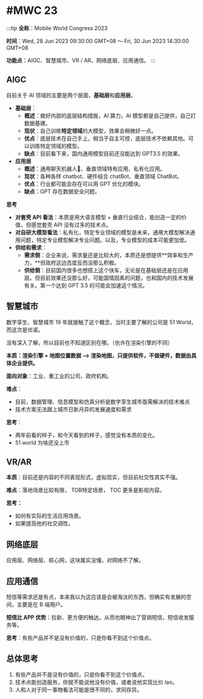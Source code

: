 # #MWC 23

:::tip
**全称**：Mobile World Congress 2023

**时间**：Wed, 28 Jun 2023 09:30:00 GMT+08 ～ Fri, 30 Jun 2023 14:30:00 GMT+08

**功能点**：AIGC、智慧城市、VR / AR、网络底层、应用通信。
:::

## AIGC

目前关于 AI 领域的主要是两个层面，**基础层**和**应用层**。

- **基础层**：
    - **概述**：做好内部的底层结构措施，AI 算力，AI 模型都是自己提供，自己打数据基建。
    - **现状**：自己训练**特定领域**的大模型，效果会稍微好一点。
    - **优点**：底层技术在自己手上，相当于自主可控，底层技术不依赖其他。可以训练特定领域的模型。
    - **缺点**：目前看下来，国内通用模型目前还没能达到 GPT3.5 的效果。
- **应用层**
    - **概述**：通用聊天机器人🤖️、垂直领域特有应用、私有化应用。
    - **现状**：各种各样 chatbot、硬件结合 chatBot、垂直领域 ChatBot。
    - **优点**：行业都可能会存在可以用 GPT 优化的模块。
    - **缺点**：GPT 存在数据安全问题。

**思考**

- **对套壳 API 看法**：本质是用大语言模型 + 垂直行业结合，能创造一定的价值，但感觉套壳 API 没有过多的技术点。
- **对自研大模型看法**：私有化，特定专业领域的模型是未来，通用大模型解决通用问题，特定专业模型解决专业问题。以及，专业模型的成本可能更加低。
- **供给和需求**：
    - **需求侧**：企业来说，需求量还是比较大的，本质还是想提供**效率和生产力，**但政府这边态度反而没那么积极。
    - **供给侧**：目前国内很多也想搭上这个快车，无论是在基础层还是在应用层。但目前效果还没那么好，可能国情因素的问题，也和国内的技术发展有关。第一个达到 GPT 3.5 的可能会加速这个情况。

## 智慧城市

数字孪生、智慧城市 19 年就接触了这个概念，当时主要了解的公司是 51 World，而这次是优诺。

没有深入了解，所以目前也不知道区别在哪。（也许在渲染引擎的不同）

**本质：渲染引擎 + 地图位置数据 ——> 渲染地图，只提供软件，不做硬件，数据由具体企业提供。**

**面向对象**：工业、重工业的公司，政府机构。

**难点**：

- 目前，数据管理、信息模型和仿真分析是数字孪生城市亟需解决的技术难点
- 技术方案无法跟上城市日新月异的发展速度和需求

**思考**：

- 两年前看的样子，和今天看到的样子，感觉没有本质的变化。
- 51 world 为啥还没上市

## VR/AR

**本质**：目前还是内容的不同表现形式，虚拟现实，但目前社交性其实不强。

**难点**：落地场景比较有限， TOB特定场景， TOC 更多是影视内容。

**思考：**

- 如何有实际的生活应用场景。
- 如果提高他的社交调性。

## 网络底层

应用层、网络层、核心网，这块属实没懂，对网络不了解。

## 应用通信

短信等需求还是有点，本来我以为这应该是会被淘汰的东西，但确实有发展的空间，主要是在 B 端用户。

**短信比 APP 优势**：拉新、更方便的触达。从而也眼神出了营销短信，短信收发服务等。

**思考**：有些产品并不是没有价值的，只是你看不到这个价值点。

## 总体思考

1. 有些产品并不是没有价值的，只是你看不到这个价值点。
2. 技术点能创造服务，你就不能说他没有价值，或者说他实现比价 lao。
3. 人和人对于同一事物看法可能是很不同的，求同存异。
